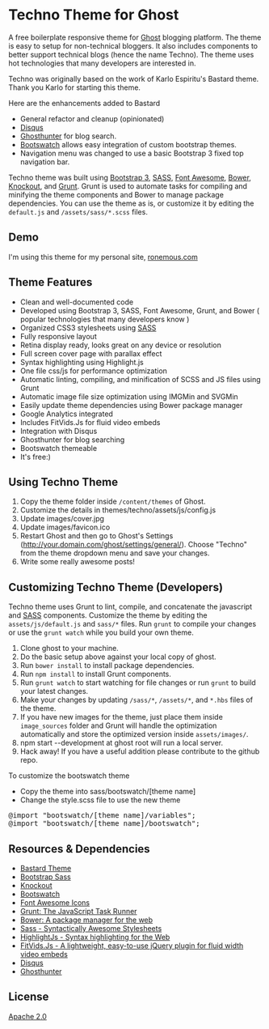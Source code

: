 Techno Theme for Ghost
==================

A free boilerplate responsive theme for [Ghost](https://ghost.org) blogging platform.  The theme is easy to setup for non-technical bloggers.  It also includes components to better support technical blogs (hence the name Techno).  The theme uses hot technologies that many developers are interested in.

Techno was originally based on the work of Karlo Espiritu's Bastard theme.  Thank you Karlo for starting this theme.

Here are the enhancements added to Bastard

- General refactor and cleanup (opinionated)
- [Disqus](http://disqus.com/)
- [Ghosthunter](https://github.com/i11ume/ghostHunter) for blog search.
- [Bootswatch](http://bootswatch.com/) allows easy integration of custom bootstrap themes.
- Navigation menu was changed to use a basic Bootstrap 3 fixed top navigation bar.

Techno theme was built using [Bootstrap 3](http://getbootstrap.com/), [SASS](http://sass-lang.com), [Font Awesome](http://fortawesome.github.io/Font-Awesome/), [Bower](http://bower.io/), [Knockout](http://knockoutjs.com), and [Grunt](http://gruntjs.com/). Grunt is used to automate tasks for compiling and minifying the theme components and Bower to manage package dependencies. You can use the theme as is, or customize it by editing the `default.js` and `/assets/sass/*.scss` files.

## Demo

I'm using this theme for my personal site, [ronemous.com](http://ronemous.com)

## Theme Features

* Clean and well-documented code
* Developed using Bootstrap 3, SASS, Font Awesome, Grunt, and Bower ( popular technologies that many developers know )
* Organized CSS3 stylesheets using [SASS](http://sass-lang.com)
* Fully responsive layout
* Retina display ready, looks great on any device or resolution
* Full screen cover page with parallax effect
* Syntax highlighting using Highlight.js
* One file css/js for performance optimization
* Automatic linting, compiling, and minification of SCSS and JS files using Grunt
* Automatic image file size optimization using IMGMin and SVGMin
* Easily update theme dependencies using Bower package manager
* Google Analytics integrated
* Includes FitVids.Js for fluid video embeds
* Integration with Disqus
* Ghosthunter for blog searching
* Bootswatch themeable
* It's free:)

## Using Techno Theme

1. Copy the theme folder inside `/content/themes` of Ghost.
1. Customize the details in themes/techno/assets/js/config.js
2. Update images/cover.jpg
3. Update images/favicon.ico
4. Restart Ghost and then go to Ghost's Settings (http://your.domain.com/ghost/settings/general/). Choose "Techno" from the theme dropdown menu and save your changes.
5. Write some really awesome posts!

## Customizing Techno Theme (Developers)

Techno theme uses Grunt to lint, compile, and concatenate the javascript and [SASS](http://sass-lang.com/) components. Customize the theme by editing the `assets/js/default.js` and `sass/*` files. Run `grunt` to compile your changes or use the `grunt watch` while you build your own theme.

1. Clone ghost to your machine.
2. Do the basic setup above against your local copy of ghost.
3. Run `bower install` to install package dependencies.
4. Run `npm install` to install Grunt components.
5. Run `grunt watch` to start watching for file changes or run `grunt` to build your latest changes.
6. Make your changes by updating `/sass/*`, `/assets/*`, and `*.hbs` files of the theme.
7. If you have new images for the theme, just place them inside `image_sources` folder and Grunt will handle the optimization automatically and store the optimized version inside `assets/images/`.
8. npm start --development at ghost root will run a local server.
9. Hack away! If you have a useful addition please contribute to the github repo.

To customize the bootswatch theme
- Copy the theme into sass/bootswatch/[theme name]
- Change the style.scss file to use the new theme
<pre>
@import "bootswatch/[theme name]/variables";
@import "bootswatch/[theme name]/bootswatch";
</pre>

## Resources & Dependencies

- [Bastard Theme](https://github.com/karloespiritu/Bastard)
- [Bootstrap Sass](https://github.com/twbs/bootstrap-sass)
- [Knockout](http://knockoutjs.com)
- [Bootswatch](https://github.com/thomaspark/bootswatch)
- [Font Awesome Icons](http://fortawesome.github.io/Font-Awesome/icons/)
- [Grunt: The JavaScript Task Runner](http://gruntjs.com)
- [Bower: A package manager for the web](http://bower.io)
- [Sass - Syntactically Awesome Stylesheets](http://sass-lang.com/)
- [HighlightJs - Syntax highlighting for the Web](http://highlightjs.org)
- [FitVids.Js - A lightweight, easy-to-use jQuery plugin for fluid width video embeds](http://fitvidsjs.com/)
- [Disqus](http://disqus.com/)
- [Ghosthunter](https://github.com/i11ume/ghostHunter)


## License

[Apache 2.0](http://www.apache.org/licenses/LICENSE-2.0)
